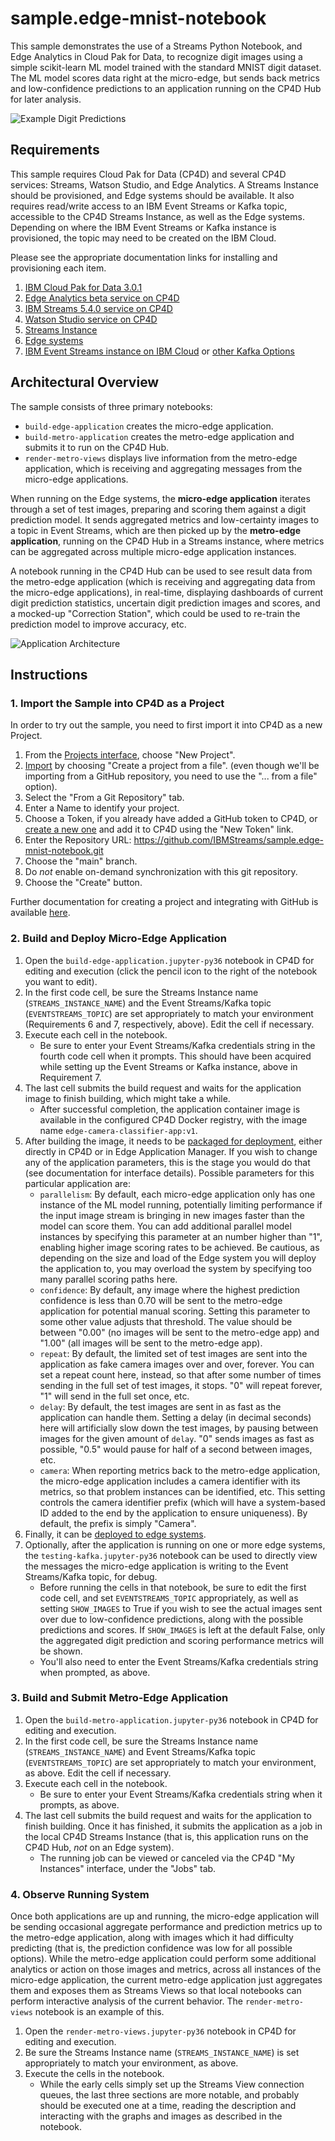 # sample.edge-mnist-notebook

This sample demonstrates the use of a Streams Python Notebook, and Edge Analytics in
Cloud Pak for Data, to recognize digit images using a simple scikit-learn ML
model trained with the standard MNIST digit dataset.  The ML model scores data right at
the micro-edge, but sends back metrics and low-confidence predictions to an application
running on the CP4D Hub for later analysis.

![Example Digit Predictions](preview.gif)

## Requirements

This sample requires Cloud Pak for Data (CP4D) and several CP4D services: Streams, Watson Studio,
and Edge Analytics.  A Streams Instance should be provisioned, and Edge systems should be
available. It also requires read/write access to an IBM Event Streams or Kafka topic, accessible
to the CP4D Streams Instance, as well as the Edge systems.  Depending on where the IBM Event
Streams or Kafka instance is provisioned, the topic may need to be created on the IBM Cloud.

Please see the appropriate documentation links for installing and provisioning each item.

1. [IBM Cloud Pak for Data 3.0.1](https://www.ibm.com/support/producthub/icpdata/docs/content/SSQNUZ_current/cpd/install/install.html)
2. [Edge Analytics beta service on CP4D](https://www.ibm.com/support/knowledgecenter/SSQNUZ_3.0.1/svc-edge/install.html)
3. [IBM Streams 5.4.0 service on CP4D](https://www.ibm.com/support/producthub/icpdata/docs/content/SSQNUZ_current/cpd/svc/streams/install-intro.html)
4. [Watson Studio service on CP4D](https://www.ibm.com/support/producthub/icpdata/docs/content/SSQNUZ_current/wsj/install/install-ws.html)
5. [Streams Instance](https://www.ibm.com/support/producthub/icpdata/docs/content/SSQNUZ_current/cpd/svc/streams/provision.html#provision)
6. [Edge systems](https://www.ibm.com/support/knowledgecenter/SSQNUZ_3.0.1/svc-edge/admin.html)
7. [IBM Event Streams instance on IBM Cloud](https://ibmstreams.github.io/streamsx.documentation/docs/edgeanalytics/kafka-options#event-streams-in-ibm-cloud)
   or [other Kafka Options](https://ibmstreams.github.io/streamsx.documentation/docs/edgeanalytics/kafka-options)

## Architectural Overview

The sample consists of three primary notebooks:
- `build-edge-application` creates the micro-edge application.
- `build-metro-application` creates the metro-edge application and submits it to run on the CP4D Hub.
- `render-metro-views` displays live information from the metro-edge application, which is receiving
   and aggregating messages from the micro-edge applications.

When running on the Edge systems, the **micro-edge application** iterates through a set of test images,
preparing and scoring them against a digit prediction model.  It sends aggregated metrics and
low-certainty images to a topic in Event Streams, which are then picked up by the **metro-edge application**,
running on the CP4D Hub in a Streams instance, where metrics can be aggregated across multiple micro-edge
application instances.

A notebook running in the CP4D Hub can be used to see result data from the metro-edge application (which
is receiving and aggregating data from the micro-edge applications), in real-time,
displaying dashboards of current digit prediction statistics, uncertain digit prediction images and
scores, and a mocked-up "Correction Station", which could be used to re-train the prediction model
to improve accuracy, etc.

![Application Architecture](arch.png)


## Instructions

### 1. Import the Sample into CP4D as a Project

In order to try out the sample, you need to first import it into CP4D as a new Project.
1. From the [Projects interface](https://www.ibm.com/support/knowledgecenter/SSQNUZ_3.0.1/wsj/getting-started/projects.html), choose "New Project".
2. [Import](https://www.ibm.com/support/knowledgecenter/SSQNUZ_3.0.1/wsj/manage-data/import-project.html) by choosing "Create a project from a file".
   (even though we'll be importing from a GitHub repository, you need to use the "... from a file" option).
3. Select the "From a Git Repository" tab.
4. Enter a Name to identify your project.
5. Choose a Token, if you already have added a GitHub token to CP4D, or [create a new one](https://docs.github.com/en/github/authenticating-to-github/creating-a-personal-access-token)
   and add it to CP4D using the "New Token" link.
6. Enter the Repository URL: <https://github.com/IBMStreams/sample.edge-mnist-notebook.git>
7. Choose the "main" branch.
8. Do _not_ enable on-demand synchronization with this git repository.
9. Choose the "Create" button.

Further documentation for creating a project and integrating with GitHub is available [here](https://www.ibm.com/support/knowledgecenter/SSQNUZ_3.0.1/wsj/manage-data/git-integration.html).

### 2. Build and Deploy Micro-Edge Application
1. Open the `build-edge-application.jupyter-py36` notebook in CP4D for editing and execution (click the pencil icon to the right
   of the notebook you want to edit).
2. In the first code cell, be sure the Streams Instance name (`STREAMS_INSTANCE_NAME`) and the Event Streams/Kafka topic
   (`EVENTSTREAMS_TOPIC`) are set appropriately to match your environment (Requirements 6 and 7, respectively, above).
   Edit the cell if necessary.
3. Execute each cell in the notebook.
   - Be sure to enter your Event Streams/Kafka credentials string in the fourth code cell when it prompts.  This should have
     been acquired while setting up the Event Streams or Kafka instance, above in Requirement 7.
4. The last cell submits the build request and waits for the application image to finish building, which might take a while.
   - After successful completion, the application container image is available in the configured CP4D Docker registry, with
     the image name `edge-camera-classifier-app:v1`.
5. After building the image, it needs to be [packaged for deployment](https://www.ibm.com/support/knowledgecenter/SSQNUZ_3.0.1/svc-edge/usage-register-app.html),
   either directly in CP4D or in Edge Application Manager.  If you wish to change any of the application parameters, this is the stage
   you would do that (see documentation for interface details).  Possible parameters for this particular application are:
   - `parallelism`: By default, each micro-edge application only has one instance of the ML model running, potentially limiting performance if
     the input image stream is bringing in new images faster than the model can score them.  You can add additional parallel model instances
     by specifying this parameter at an number higher than "1", enabling higher image scoring rates to be achieved.  Be cautious, as depending
     on the size and load of the Edge system you will deploy the application to, you may overload the system by specifying too many parallel
     scoring paths here.
   - `confidence`: By default, any image where the highest prediction confidence is less than 0.70 will be sent to the metro-edge application
     for potential manual scoring.  Setting this parameter to some other value adjusts that threshold.  The value should be between "0.00"
     (no images will be sent to the metro-edge app) and "1.00" (all images will be sent to the metro-edge app).
   - `repeat`: By default, the limited set of test images are sent into the application as fake camera images over and over, forever. You can
     set a repeat count here, instead, so that after some number of times sending in the full set of test images, it stops. "0" will repeat forever,
     "1" will send in the full set once, etc.
   - `delay`: By default, the test images are sent in as fast as the application can handle them.  Setting a delay (in decimal seconds) here will artificially
     slow down the test images, by pausing between images for the given amount of `delay`.  "0" sends images as fast as possible, "0.5" would pause
     for half of a second between images, etc.
   - `camera`: When reporting metrics back to the metro-edge application, the micro-edge application includes a camera identifier with its metrics,
     so that problem instances can be identified, etc.  This setting controls the camera identifier prefix (which will have a system-based ID
     added to the end by the application to ensure uniqueness).  By default, the prefix is simply "Camera".
6. Finally, it can be [deployed to edge systems](https://www.ibm.com/support/knowledgecenter/SSQNUZ_3.0.1/svc-edge/usage-deploy.html).
7. Optionally, after the application is running on one or more edge systems, the `testing-kafka.jupyter-py36` notebook
   can be used to directly view the messages the micro-edge application is writing to the Event Streams/Kafka topic, for debug.
   - Before running the cells in that notebook, be sure to edit the first code cell, and set `EVENTSTREAMS_TOPIC` appropriately,
     as well as setting `SHOW_IMAGES` to True if you wish to see the actual images sent over due to low-confidence predictions, along
     with the possible predictions and scores. If `SHOW_IMAGES` is left at the default False, only the aggregated digit
     prediction and scoring performance metrics will be shown.
   - You'll also need to enter the Event Streams/Kafka credentials string when prompted, as above.

### 3. Build and Submit Metro-Edge Application
1. Open the `build-metro-application.jupyter-py36` notebook in CP4D for editing and execution.
2. In the first code cell, be sure the Streams Instance name (`STREAMS_INSTANCE_NAME`) and Event Streams/Kafka topic
   (`EVENTSTREAMS_TOPIC`) are set appropriately to match your environment, as above.  Edit the cell if necessary.
3. Execute each cell in the notebook.
   - Be sure to enter your Event Streams/Kafka credentials string when it prompts, as above.
4. The last cell submits the build request and waits for the application to finish building.  Once it has finished, it
   submits the application as a job in the local CP4D Streams Instance (that is, this application runs on the CP4D Hub,
   _not_ on an Edge system).
   - The running job can be viewed or canceled via the CP4D "My Instances" interface, under the "Jobs" tab.

### 4. Observe Running System
Once both applications are up and running, the micro-edge application will be sending occasional aggregate performance
and prediction metrics up to the metro-edge application, along with images which it had difficulty predicting
(that is, the prediction confidence was low for all possible options).  While the metro-edge application could perform
some additional analytics or action on those images and metrics, across all instances of the micro-edge application,
the current metro-edge application just aggregates them and exposes them as Streams Views so that local notebooks can
perform interactive analysis of the current behavior.  The `render-metro-views` notebook is an example of this.
1. Open the `render-metro-views.jupyter-py36` notebook in CP4D for editing and execution.
2. Be sure the Streams Instance name (`STREAMS_INSTANCE_NAME`) is set appropriately to match your environment, as above.
3. Execute the cells in the notebook.
   -  While the early cells simply set up the Streams View connection queues, the last three sections are more notable,
      and probably should be executed one at a time, reading the description and interacting with the graphs and images as
      described in the notebook.

